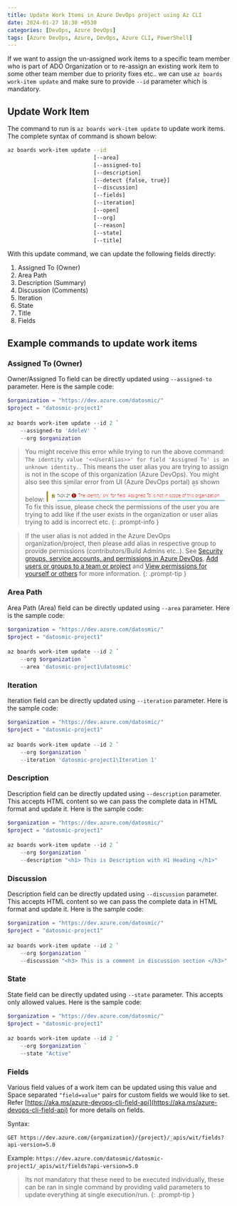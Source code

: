```yaml
---
title: Update Work Items in Azure DevOps project using Az CLI
date: 2024-01-27 18:30 +0530
categories: [DevOps, Azure DevOps]
tags: [Azure DevOps, Azure, DevOps, Azure CLI, PowerShell]
---
```


If we want to assign the un-assigned work items to a specific team member who is part of ADO Organization or to re-assign an existing work item to some other team member due to priority fixes etc.. we can use `az boards work-item update` and make sure to provide `--id` parameter which is mandatory.

## Update Work Item

The command to run is `az boards work-item update` to update work items. The complete syntax of command is shown below:

```bash
az boards work-item update --id
                           [--area]
                           [--assigned-to]
                           [--description]
                           [--detect {false, true}]
                           [--discussion]
                           [--fields]
                           [--iteration]
                           [--open]
                           [--org]
                           [--reason]
                           [--state]
                           [--title]
```

With this update command, we can update the following fields directly:
1. Assigned To (Owner)
2. Area Path
3. Description (Summary)
4. Discussion (Comments)
5. Iteration
6. State
7. Title
8. Fields

## Example commands to update work items

### Assigned To (Owner)

Owner/Assigned To field can be directly updated using `--assigned-to` parameter. Here is the sample code:
```powershell
$organization = "https://dev.azure.com/datosmic/"
$project = "datosmic-project1"

az boards work-item update --id 2 `
    --assigned-to 'AdeleV' `
    --org $organization 
```

> You might receive this error while trying to run the above command: `The identity value '<<UserAlias>>' for field 'Assigned To' is an unknown identity.`. This means the user alias you are trying to assign is not in the scope of this organization (Azure DevOps). You might also see this similar error from UI (Azure DevOps portal) as shown below:
> ![ADO-WI-Assign-Error][ADO-WI-Assign-Error]
> To fix this issue, please check the permissions of the user you are trying to add like if the user exists in the organization or user alias trying to add is incorrect etc. 
{: .prompt-info }

> If the user alias is not added in the Azure DevOps organization/project, then please add alias in respective group to provide permissions (contributors/Build Admins etc..). See [Security groups, service accounts, and permissions in Azure DevOps][Security groups, service accounts, and permissions in Azure DevOps], [Add users or groups to a team or project][Add users or groups to a team or project] and [View permissions for yourself or others][View permissions for yourself or others] for more information.
{: .prompt-tip }

### Area Path

Area Path (Area) field can be directly updated using `--area` parameter. Here is the sample code:
```powershell
$organization = "https://dev.azure.com/datosmic/"
$project = "datosmic-project1"

az boards work-item update --id 2 `
    --org $organization `
    --area 'datosmic-project1\datosmic' 
```

### Iteration

Iteration field can be directly updated using `--iteration` parameter. Here is the sample code:
```powershell
$organization = "https://dev.azure.com/datosmic/"
$project = "datosmic-project1"

az boards work-item update --id 2 `
    --org $organization `
    --iteration 'datosmic-project1\Iteration 1'
```

### Description

Description field can be directly updated using `--description` parameter. This accepts HTML content so we can pass the complete data in HTML format and update it. Here is the sample code:
```powershell
$organization = "https://dev.azure.com/datosmic/"
$project = "datosmic-project1"

az boards work-item update --id 2 `
    --org $organization `
    --description "<h1> This is Description with H1 Heading </h1>"
```

### Discussion

Description field can be directly updated using `--discussion` parameter. This accepts HTML content so we can pass the complete data in HTML format and update it. Here is the sample code:
```powershell
$organization = "https://dev.azure.com/datosmic/"
$project = "datosmic-project1"

az boards work-item update --id 2 `
    --org $organization `
    --discussion "<h3> This is a comment in discussion section </h3>"
```

### State

State field can be directly updated using `--state` parameter. This accepts only allowed values. Here is the sample code:
```powershell
$organization = "https://dev.azure.com/datosmic/"
$project = "datosmic-project1"

az boards work-item update --id 2 `
    --org $organization `
    --state "Active"
```

### Fields

Various field values of a work item can be updated using this value and Space separated `"field=value"` pairs for custom fields we would like to set. Refer [https://aka.ms/azure-devops-cli-field-api](https://aka.ms/azure-devops-cli-field-api) for more details on fields.

Syntax:
```http
GET https://dev.azure.com/{organization}/{project}/_apis/wit/fields?api-version=5.0
```
Example: `https://dev.azure.com/datosmic/datosmic-project1/_apis/wit/fields?api-version=5.0`


> Its not mandatory that these need to be executed individually, these can be ran in single command by providing valid parameters to update everything at single execution/run.
{: .prompt-tip }



<!-- Reference Images -->
[ADO-WI-Assign-Error]: /assets/img/2024-01-27-Update-ADO-WorkItems-CLI/ADO-WI-Assign-Error.png


<!-- Reference Links -->
[Security groups, service accounts, and permissions in Azure DevOps]: https://learn.microsoft.com/en-us/azure/devops/organizations/security/permissions?view=azure-devops
[Add users or groups to a team or project]: https://learn.microsoft.com/en-us/azure/devops/organizations/security/add-users-team-project?view=azure-devops
[View permissions for yourself or others]: https://learn.microsoft.com/en-us/azure/devops/organizations/security/view-permissions?view=azure-devops
